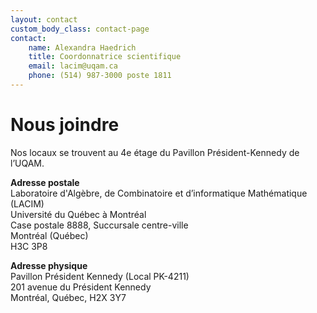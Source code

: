 ```yaml
---
layout: contact
custom_body_class: contact-page
contact:
    name: Alexandra Haedrich
    title: Coordonnatrice scientifique
    email: lacim@uqam.ca
    phone: (514) 987-3000 poste 1811
---
```


# Nous joindre

Nos locaux se trouvent au 4e étage du Pavillon Président-Kennedy de l’UQAM.

**Adresse postale** \
Laboratoire d'Algèbre, de Combinatoire et d’informatique Mathématique (LACIM) \
Université du Québec à Montréal \
Case postale 8888, Succursale centre-ville \
Montréal (Québec) \
H3C 3P8

**Adresse physique** \
Pavillon Président Kennedy (Local PK-4211) \
201 avenue du Président Kennedy \
Montréal, Québec, H2X 3Y7

